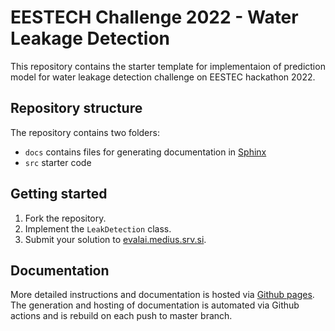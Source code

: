 # EESTECH Challenge 2022 - Water Leakage Detection
This repository contains the starter template for implementaion of 
prediction model for water leakage detection challenge on EESTEC
hackathon 2022.

## Repository structure
The repository contains two folders:
- `docs` contains files for generating documentation in
  [Sphinx](https://www.sphinx-doc.org/en/master/)
- `src` starter code

## Getting started
1. Fork the repository.
2. Implement the `LeakDetection` class.
3. Submit your solution to [evalai.medius.srv.si](evalai.medius.srv.si).

## Documentation
More detailed instructions and documentation is hosted via 
[Github pages](https://mediusinc.github.io/eestech-challenge-2022/index.html).
The generation and hosting of documentation is automated via Github actions and is rebuild
on each push to master branch.



